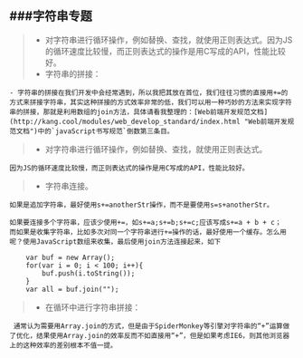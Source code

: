 ###字符串专题
----------
> - 对字符串进行循环操作，例如替换、查找，就使用正则表达式。因为JS的循环速度比较慢，而正则表达式的操作是用C写成的API，性能比较好。
> - 字符串的拼接：
>
	- 字符串的拼接在我们开发中会经常遇到，所以我把其放在首位，我们往往习惯的直接用+=的方式来拼接字符串，其实这种拼接的方式效率非常的低，我们可以用一种巧妙的方法来实现字符串的拼接，那就是利用数组的join方法，具体请看我整理的：[Web前端开发规范文档](http://kang.cool/modules/web_develop_standard/index.html "Web前端开发规范文档")中的`javaScript书写规范`倒数第三条目。
> - 对字符串进行循环操作，例如替换、查找，就使用正则表达式。
>
	因为JS的循环速度比较慢，而正则表达式的操作是用C写成的API，性能比较好。
> - 字符串连接。
>
	如果是追加字符串，最好使用s+=anotherStr操作，而不是要使用s=s+anotherStr。
>
	如果要连接多个字符串，应该少使用+=，如s+=a;s+=b;s+=c;应该写成s+=a + b + c；
	而如果是收集字符串，比如多次对同一个字符串进行+=操作的话，最好使用一个缓存。怎么用呢？使用JavaScript数组来收集，最后使用join方法连接起来，如下
>
		var buf = new Array();
		for(var i = 0; i < 100; i++){
			buf.push(i.toString());
		}
		var all = buf.join("");
> - 在循环中进行字符串拼接：
>
	 通常认为需要用Array.join的方式，但是由于SpiderMonkey等引擎对字符串的“+”运算做了优化，结果使用Array.join的效率反而不如直接用“+”，但是如果考虑IE6，则其他浏览器上的这种效率的差别根本不值一提。